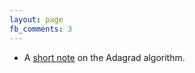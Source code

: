 ```yaml
---
layout: page
fb_comments: 3
---
```


* A [short note](/notes/AdaGrad.html) on the Adagrad algorithm.